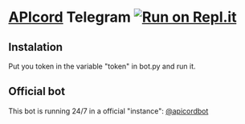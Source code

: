 # [API](https://en.wikipedia.org/wiki/API)[cord](https://en.wikipedia.org/wiki/Discord_(software)) Telegram [![Run on Repl.it](https://repl.it/badge/github/APIcord/telegram)](https://repl.it/github/APIcord/telegram)

## Instalation
Put you token in the variable "token" in bot.py and run it.

## Official bot
This bot is running 24/7 in a official "instance": [@apicordbot](https://t.me/apicordbot)
